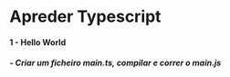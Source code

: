 # Apreder Typescript

#### 1 - Hello World
##### - Criar um ficheiro main.ts, compilar e correr o main.js
